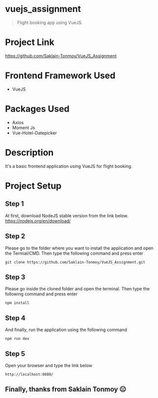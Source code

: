 # vuejs_assignment

> Flight booking app using VueJS.

# Project Link
https://github.com/Saklain-Tonmoy/VueJS_Assignment

# Frontend Framework Used
* VueJS

# Packages Used
* Axios
* Moment Js
* Vue-Hotel-Datepicker 

# Description
It's a basic frontend application using VueJS for flight booking.

# Project Setup

## Step 1
At first, download NodeJS stable version from the link below.
https://nodejs.org/en/download/

## Step 2
Please go to the folder where you want to install the application and open the Termial/CMD. Then type the following command and press enter

```
git clone https://github.com/Saklain-Tonmoy/VueJS_Assignment.git

```

## Step 3
Please go inside the cloned folder and open the terminal. Then type the following command and press enter

```
npm install
```

## Step 4
And finally, run the application using the following command

```
npm run dev
```

## Step 5
Open your browser and type the link below

```
http://localhost:8080/
```

## Finally, thanks from Saklain Tonmoy :neutral_face:


